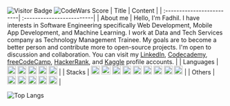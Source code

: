 ![Visitor Badge](https://visitor-badge.laobi.icu/badge?page_id=ridhanf.ridhanf)
![CodeWars Score](https://www.codewars.com/users/ridhanf/badges/small)
| Title | Content |
| :-------------------------| :-------------------------|
| About me | Hello, I'm Fadhil. I have interests in Software Engineering specifically Web Development, Mobile App Development, and Machine Learning. I work at Data and Tech Services company as Technology Management Trainee. My goals are to become a better person and contribute more to open-source projects. I'm open to discussion and collaboration. You can visit my [LinkedIn](https://www.linkedin.com/in/ridhanf), [Codecademy](https://www.codecademy.com/profiles/ridhanf), [freeCodeCamp](https://www.freecodecamp.org/ridhanf), [HackerRank](https://www.hackerrank.com/ridhanf), and [Kaggle](https://www.kaggle.com/ridhanf) profile accounts. |
| Languages     | <a href="https://www.python.org/" title="Python"><img src="https://github.com/tomchen/stack-icons/blob/master/logos/python.svg" alt="Python" height="20px"></a> <a href="https://developer.mozilla.org/en-US/docs/Web/JavaScript" title="JavaScript"><img src="https://github.com/tomchen/stack-icons/blob/master/logos/javascript.svg" alt="JavaScript" height="20px"></a> <a href="https://tc39.es/ecma262/" title="ECMAScript 6"><img src="https://github.com/tomchen/stack-icons/blob/master/logos/es6.svg" alt="ECMAScript 6" height="20px"></a> <a href="https://kotlinlang.org/" title="Kotlin"><img src="https://github.com/tomchen/stack-icons/blob/master/logos/kotlin.svg" alt="Kotlin" height="20px"></a> <a href="https://www.java.com/" title="Java"><img src="https://github.com/tomchen/stack-icons/blob/master/logos/java.svg" alt="Java" height="20px"></a> |
| Stacks       | <a href="https://nodejs.org/" title="Node.js"><img src="https://github.com/tomchen/stack-icons/blob/master/logos/nodejs-icon.svg" alt="Node.js" height="20px"></a> <a href="https://spring.io/" title="Spring"><img src="https://github.com/tomchen/stack-icons/blob/master/logos/spring.svg" alt="Spring" width="21px" height="21px"></a> <a href="https://reactjs.org/" title="React"><img src="https://github.com/tomchen/stack-icons/blob/master/logos/react.svg" alt="React" height="20px"></a> <a href="https://redux.js.org/" title="Redux"><img src="https://github.com/tomchen/stack-icons/blob/master/logos/redux.svg" alt="Redux" height="20px"></a> <a href="https://www.postgresql.org/" title="PostgreSQL"><img src="https://github.com/tomchen/stack-icons/blob/master/logos/postgresql.svg" alt="PostgreSQL" height="20px"></a> <a href="https://sequelize.org/master/" title="Sequelize"><img src="https://github.com/tomchen/stack-icons/blob/master/logos/sequelize.svg" alt="Sequelize" height="20px"></a> <a href="https://firebase.google.com/" title="Firebase"><img src="https://github.com/tomchen/stack-icons/blob/master/logos/firebase.svg" alt="Firebase" height="20px"></a>  <a href="https://developer.android.com/" title="Android"><img src="https://github.com/tomchen/stack-icons/blob/master/logos/android-icon.svg" alt="Android" height="20px"></a> <a href="https://gradle.org/" title="Gradle"><img src="https://github.com/tomchen/stack-icons/blob/master/logos/gradle.svg" alt="Gradle" height="20px"></a> |
| Others        | <a href="https://archlinux.org/" title="Arch Linux"><img src="https://github.com/tomchen/stack-icons/blob/master/logos/archlinux.svg" alt="Arch Linux" height="20px"></a> <a href="https://heroku.com/" title="Heroku"><img src="https://github.com/tomchen/stack-icons/blob/master/logos/heroku-icon.svg" alt="Heroku" height="20px"></a> <a href="https://git-scm.com/" title="Git"><img src="https://github.com/tomchen/stack-icons/blob/master/logos/git-icon.svg" alt="Git" height="20px"></a> <a href="https://code.visualstudio.com/" title="Visual Studio Code"><img src="https://github.com/tomchen/stack-icons/blob/master/logos/visual-studio-code.svg" alt="Visual Studio Code" height="20px"></a> <a href="https://www.postman.com/" title="Postman"><img src="https://github.com/tomchen/stack-icons/blob/master/logos/postman.svg" alt="Postman" height="20px"></a> |

<!-- | Frontend      | <a href="https://zeit.co/next" title="Next.js"><img src="https://github.com/tomchen/stack-icons/blob/master/logos/nextjs.svg" alt="Next.js" height="20px"></a> <a href="https://eslint.org/" title="ESLint"><img src="https://github.com/tomchen/stack-icons/blob/master/logos/eslint.svg" alt="ESLint" height="20px"></a> <a href="https://jestjs.io/" title="Jest"><img src="https://github.com/tomchen/stack-icons/blob/master/logos/jest.svg" alt="Jest" height="20px"></a> <a href="https://getbootstrap.com/" title="Bootstrap"><img src="https://github.com/tomchen/stack-icons/blob/master/logos/bootstrap.svg" alt="Bootstrap" height="20px"></a> <a href="https://www.w3.org/TR/CSS/" title="CSS3"><img src="https://github.com/tomchen/stack-icons/blob/master/logos/css-3.svg" alt="CSS3" height="22px"></a> <a href="https://www.w3.org/TR/html5/" title="HTML5"><img src="https://github.com/tomchen/stack-icons/blob/master/logos/html-5.svg" alt="HTML5" height="22px"></a> |
| Backend       |  <a href="https://expressjs.com/" title="Express"><img src="https://github.com/tomchen/stack-icons/blob/master/logos/express.svg" alt="Express" height="15px"></a> <a href="https://jwt.io/" title="JWT"><img src="https://jwt.io/img/pic_logo.svg" alt="JWT" height="20px"></a> <a href="http://www.passportjs.org/" title="Passport"><img src="https://github.com/tomchen/stack-icons/blob/master/logos/passport.svg" alt="Passport" height="20px"></a> <a href="https://momentjs.com/" title="Moment"><img src="https://github.com/tomchen/stack-icons/blob/master/logos/momentjs.svg" alt="Moment" height="20px"></a> <a href="https://mochajs.org/" title="Mocha"><img src="https://github.com/tomchen/stack-icons/blob/master/logos/mocha.svg" alt="Mocha" height="20px"></a> <a href="https://www.npmjs.com/" title="NPM"><img src="https://github.com/tomchen/stack-icons/blob/master/logos/npm.svg" alt="NPM" height="12px"></a> |
| Mobile        | | -->

![Top Langs](https://github-readme-stats.vercel.app/api/top-langs/?username=ridhanf&langs_count=10&hide=m,tex,css,html,ejs,php,c%2b%2b,matlab,jupyter%20notebook,go,groovy,shell&layout=compact&exclude_repo=nncontrol,rfadhil-fe-react,hello-next)

<!-- ![Top Langs](https://github-readme-stats.vercel.app/api/top-langs/?username=ridhanf&langs_count=10&hide=m,tex,php,jupyter%20notebook&layout=compact&exclude_repo=rfadhil-fe-react) -->

<!--
**ridhanf/ridhanf** is a ✨ _special_ ✨ repository because its `README.md` (this file) appears on your GitHub profile.
- 🔭 I’m currently working on ...
- 🤔 I’m looking for help with ...
- 💬 Ask me about ...
- 😄 Pronouns: ...
<a href="https://stackoverflow.com/users/13586637/ridhan-fadhilah" target="_blank"><img src="https://cdn2.iconfinder.com/data/icons/social-icons-color/512/stackoverflow-512.png" height="30"></a> &nbsp;
-->

<!-- [![Twitter Follow](https://img.shields.io/twitter/follow/HighTechCode?color=1DA1F2&logo=twitter&style=for-the-badge)](https://twitter.com/intent/follow?original_referer=https%3A%2F%2Fgithub.com%2FHighTechCode&screen_name=HighTechCode) -->
<!-- [<img align="left" alt="ridhanf | LinkedIn" width="22px" src="https://cdn.jsdelivr.net/npm/simple-icons@v3/icons/linkedin.svg" />](https://linkedin.com/in/ridhanf) -->
<!-- [<img align="left" alt="ridhanfadhil | Instagram" width="22px" src="https://cdn.jsdelivr.net/npm/simple-icons@v3/icons/instagram.svg" />](https://instagram.com/ridhanfadhil) -->

<!-- - 🌱 I’m currently learning Full-Stack Web Development ([Binar Academy](https://www.binaracademy.com)) and Back-End Engineering ([Codecademy](https://www.codecademy.com/profiles/ridhanf), [freeCodeCamp](https://www.freecodecamp.org/ridhanf)). -->
<!-- - 🥅 2021 Goals: Work as a Software Engineer and contribute more to open source projects -->
<!-- - 👯 You can visit my [Kaggle](https://www.kaggle.com/ridhanf) and [HackerRank](https://www.hackerrank.com/ridhanf) profile accounts. -->
<!-- - ⚡ Fun fact: I love Physics and Music. So, feel free to talk about this subject with me if you are interested too. -->
<!-- - 📫 How to reach me: send an email to ridhanfadhilah@gmail.com -->
<!-- - 👯 I’m looking to collaborate on software engineering project using JavaScript and Node.js -->
<!-- and I'm also learning Data Science on [Kaggle](https://www.kaggle.com/ridhanf). -->

<!-- ### Connect with me -->
<!--
[<img align="left" alt="codeSTACKr.com" width="22px" src="https://raw.githubusercontent.com/iconic/open-iconic/master/svg/globe.svg" />][website]
[<img align="left" alt="codeSTACKr | YouTube" width="22px" src="https://cdn.jsdelivr.net/npm/simple-icons@v3/icons/youtube.svg" />][youtube]
-->
<!-- [<img align="left" alt="HighTechCode | Twitter" width="22px" src="https://cdn.jsdelivr.net/npm/simple-icons@v3/icons/twitter.svg" />](https://twitter.com/HighTechCode) -->



<!-- ![Github Stats](https://github-readme-stats.vercel.app/api?username=ridhanf&show_icons=true&hide_border=true) -->

<!-- ### Learning
<a href="https://www.mongodb.org/" title="MongoDB"><img src="https://github.com/tomchen/stack-icons/blob/master/logos/mongodb-icon.svg" alt="MongoDB" width="30px" height="25px"></a>
<a href="https://www.docker.com/" title="docker"><img src="https://github.com/tomchen/stack-icons/blob/master/logos/docker-icon.svg" alt="docker" width="21px" height="21px"></a> -->

<!-- Another Tech Stacks

To-Learn Next:
<a href="https://www.djangoproject.com/" title="Django"><img src="https://github.com/tomchen/stack-icons/blob/master/logos/django.svg" alt="django" width="25px" height="25px"></a>
<a href="https://dev.mysql.com/" title="MySQL"><img src="https://github.com/tomchen/stack-icons/blob/master/logos/mysql.svg" alt="MySQL" width="25px" height="25px"></a>

<a href="https://yarnpkg.com/" title="Yarn"><img src="https://github.com/tomchen/stack-icons/blob/master/logos/yarn.svg" alt="Yarn" width="21px" height="21px"></a>
<a href="https://deno.land/" title="Deno"><img src="https://github.com/tomchen/stack-icons/blob/master/logos/deno.svg" alt="Deno" width="21px" height="21px"></a>
<a href="https://sass-lang.com/" title="Sass"><img src="https://github.com/tomchen/stack-icons/blob/master/logos/sass.svg" alt="Sass" width="21px" height="21px"></a>
<a href="https://www.typescriptlang.org/" title="Typescript"><img src="https://github.com/tomchen/stack-icons/blob/master/logos/typescript-icon.svg" alt="Typescript" width="21px" height="21px"></a>
<a href="https://graphql.org/" title="GraphQL"><img src="https://github.com/tomchen/stack-icons/blob/master/logos/graphql.svg" alt="GraphQL" width="21px" height="21px"></a>
<a href="https://babeljs.io/" title="Babel"><img src="https://github.com/tomchen/stack-icons/blob/master/logos/babel.svg" alt="Babel" width="21px" height="21px"></a>
<a href="https://circleci.com/" title="CircleCI"><img src="https://github.com/tomchen/stack-icons/blob/master/logos/circleci.svg" alt="CircleCI" width="21px" height="21px"></a>
<a href="https://www.r-project.org/" title="R"><img src="https://github.com/tomchen/stack-icons/blob/master/logos/r-lang.svg" alt="R" width="21px" height="21px"></a>
<a href="https://www.ruby-lang.org/en/" title="Ruby"><img src="https://github.com/tomchen/stack-icons/blob/master/logos/ruby.svg" alt="Ruby" width="25px" height="25px"></a>
<a href="https://rubyonrails.org/" title="Rails"><img src="https://github.com/tomchen/stack-icons/blob/master/logos/rails.svg" alt="Rails" width="40px" height="25px"></a>

IDK
<a href="https://www.github.com/" title="GitHub"><img src="https://github.com/tomchen/stack-icons/blob/master/logos/github-icon.svg" alt="GitHub" width="25px" height="25px"></a>
<a href="https://www.gitlab.com/" title="GitLab"><img src="https://github.com/tomchen/stack-icons/blob/master/logos/gitlab.svg" alt="GitLab" width="25px" height="25px"></a>
<a href="https://jquery.com/" title="jQuery"><img src="https://github.com/tomchen/stack-icons/blob/master/logos/jquery-icon.svg" alt="jQuery" width="25px" height="25px"></a>
<a href="https://vuejs.org/" title="Vue.js"><img src="https://github.com/tomchen/stack-icons/blob/master/logos/vue.svg" alt="Vue.js" width="21px" height="21px"></a>
<a href="https://svelte.dev/" title="Svelte"><img src="https://github.com/tomchen/stack-icons/blob/master/logos/svelte-icon.svg" alt="Svelte" width="21px" height="21px"></a>
<a href="https://php.net/" title="PHP"><img src="https://github.com/tomchen/stack-icons/blob/master/logos/php.svg" alt="PHP" width="21px" height="21px"></a>
<a href="https://angular.io/" tihbnbtle="Angular"><img src="https://github.com/tomchen/stack-icons/blob/master/logos/angular-icon.svg" alt="Angular" width="21px" height="21px"></a>
<a href="https://reactnative.dev/" title="React Native"><img src="https://github.com/tomchen/stack-icons/blob/master/logos/react.svg" alt="React Native" width="21px" height="21px"></a>
<a href="https://gulpjs.com/" title="Gulp"><img src="https://github.com/tomchen/stack-icons/blob/master/logos/gulp.svg" alt="Gulp" width="21px" height="21px"></a>
<a href="https://webpack.js.org/" title="webpack"><img src="https://github.com/tomchen/stack-icons/blob/master/logos/webpack.svg" alt="webpack" width="21px" height="21px"></a>
<a href="https://rollupjs.org/" title="rollup.js"><img src="https://github.com/tomchen/stack-icons/blob/master/logos/rollup.svg" alt="rollup.js" width="21px" height="21px"></a>
<a href="https://prettier.io/" title="Prettier"><img src="https://github.com/tomchen/stack-icons/blob/master/logos/prettier.svg" alt="Prettier" width="21px" height="21px"></a>
<a href="https://codecov.io/" title="Codecov"><img src="https://github.com/tomchen/stack-icons/blob/master/logos/codecov.svg" alt="Codecov" width="21px" height="21px"></a>
<a href="https://electron.atom.io/" title="Electron"><img src="https://github.com/tomchen/stack-icons/blob/master/logos/electron.svg" alt="Electron" width="21px" height="21px"></a>
<a href="https://www.gatsbyjs.org/" title="Gatsby"><img src="https://github.com/tomchen/stack-icons/blob/master/logos/gatsby.svg" alt="Gatsby" width="21px" height="21px"></a>
<a href="https://gohugo.io/" title="Hugo"><img src="https://github.com/tomchen/stack-icons/blob/master/logos/hugo-icon.svg" alt="Hugo" width="21px" height="21px"></a>
<a href="https://wordpress.org/" title="WordPress"><img src="https://github.com/tomchen/stack-icons/blob/master/logos/wordpress-icon.svg" alt="WordPress" width="21px" height="21px"></a>
<a href="https://material-ui.com/" title="Material UI"><img src="https://github.com/tomchen/stack-icons/blob/master/logos/material-ui.svg" alt="Material UI" width="21px" height="21px"></a>
<a href="https://ant.design/" title="Ant Design"><img src="https://github.com/tomchen/stack-icons/blob/master/logos/ant-design.svg" alt="Ant Design" width="21px" height="21px"></a>
<a href="https://www.adobe.com/products/photoshop.html" title="Adobe Photoshop"><img src="https://github.com/tomchen/stack-icons/blob/master/logos/adobe-photoshop.svg" alt="Adobe Photoshop" width="21px" height="21px"></a>
<a href="https://www.adobe.com/products/illustrator.html" title="Adobe Illustrator"><img src="https://github.com/tomchen/stack-icons/blob/master/logos/adobe-illustrator.svg" alt="Adobe Illustrator" width="21px" height="21px"></a>
<a href="https://www.embarcadero.com/products/delphi" title="Delphi"><img src="https://github.com/tomchen/stack-icons/blob/master/logos/delphi.svg" alt="Delphi" width="21px" height="21px"></a>
<a href="https://en.wikipedia.org/wiki/C_(programming_language)" title="C"><img src="https://github.com/tomchen/stack-icons/blob/master/logos/c.svg" alt="C" width="21px" height="21px"></a>
<a href="https://isocpp.org/" title="C++"><img src="https://github.com/tomchen/stack-icons/blob/master/logos/c-plusplus.svg" alt="C++" width="21px" height="21px"></a>
<a href="https://nsis.sourceforge.io/" title="NSIS"><img src="https://github.com/tomchen/stack-icons/blob/master/logos/nsis.svg" alt="NSIS" width="21px" height="21px"></a>
-->

<!-- --- -->
